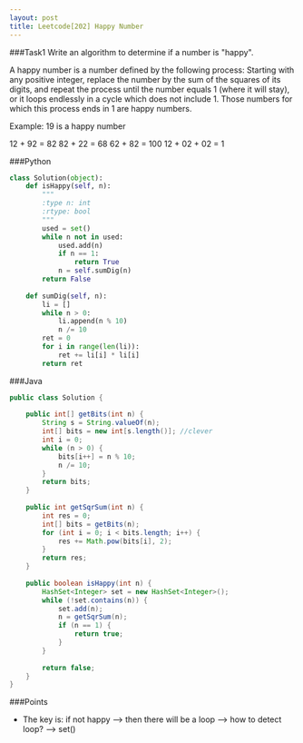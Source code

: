 ```yaml
---
layout: post
title: Leetcode[202] Happy Number
---
```

###Task1
Write an algorithm to determine if a number is "happy".

A happy number is a number defined by the following process: Starting with any positive integer, replace the number by the sum of the squares of its digits, and repeat the process until the number equals 1 (where it will stay), or it loops endlessly in a cycle which does not include 1. Those numbers for which this process ends in 1 are happy numbers.

Example: 19 is a happy number

12 + 92 = 82
82 + 22 = 68
62 + 82 = 100
12 + 02 + 02 = 1

###Python
```python
class Solution(object):
    def isHappy(self, n):
        """
        :type n: int
        :rtype: bool
        """
        used = set()
        while n not in used:
            used.add(n)
            if n == 1:
                return True
            n = self.sumDig(n)
        return False
    
    def sumDig(self, n):
        li = []
        while n > 0:
            li.append(n % 10)
            n /= 10
        ret = 0
        for i in range(len(li)):
            ret += li[i] * li[i]
        return ret
```

###Java
```java
public class Solution {
    
    public int[] getBits(int n) {
        String s = String.valueOf(n);
        int[] bits = new int[s.length()]; //clever
        int i = 0;
        while (n > 0) {
            bits[i++] = n % 10;
            n /= 10;
        }
        return bits;
    }
    
    public int getSqrSum(int n) {
        int res = 0;
        int[] bits = getBits(n);
        for (int i = 0; i < bits.length; i++) {
            res += Math.pow(bits[i], 2);
        }
        return res;
    }
    
    public boolean isHappy(int n) {
        HashSet<Integer> set = new HashSet<Integer>();
        while (!set.contains(n)) {
            set.add(n);
            n = getSqrSum(n);
            if (n == 1) {
                return true;
            }
        }
        
        return false;
    }
}
```

###Points
* The key is: if not happy --> then there will be a loop --> how to detect loop? --> set()